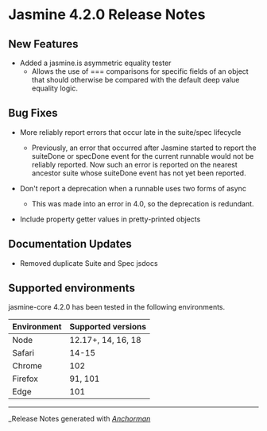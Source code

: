 # Jasmine 4.2.0 Release Notes

## New Features

* Added a jasmine.is asymmetric equality tester
  * Allows the use of === comparisons for specific fields of an object that
    should otherwise be compared with the default deep value equality logic.
  
## Bug Fixes

* More reliably report errors that occur late in the suite/spec lifecycle
  * Previously, an error that occurred after Jasmine started to report the
    suiteDone or specDone event for the current runnable would not be reliably
    reported. Now such an error is reported on the nearest ancestor suite whose 
    suiteDone event has not yet been reported.

* Don't report a deprecation when a runnable uses two forms of async
  * This was made into an error in 4.0, so the deprecation is redundant.

* Include property getter values in pretty-printed objects

## Documentation Updates

* Removed duplicate Suite and Spec jsdocs

## Supported environments

jasmine-core 4.2.0 has been tested in the following environments.

| Environment       | Supported versions |
|-------------------|--------------------|
| Node              | 12.17+, 14, 16, 18 |
| Safari            | 14-15              |
| Chrome            | 102                |
| Firefox           | 91, 101            |
| Edge              | 101                |


------

_Release Notes generated with _[Anchorman](http://github.com/infews/anchorman)_

